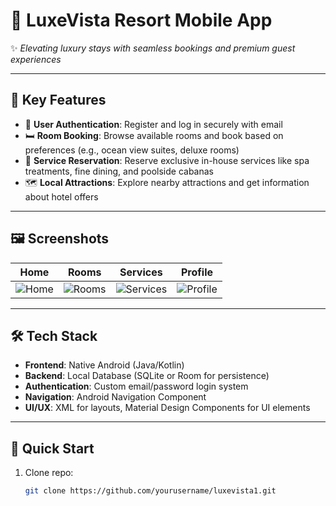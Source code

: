 # 🏨 LuxeVista Resort Mobile App

✨ *Elevating luxury stays with seamless bookings and premium guest experiences*

---

## 📱 Key Features  

- 🔐 **User Authentication**: Register and log in securely with email  
- 🛏️ **Room Booking**: Browse available rooms and book based on preferences (e.g., ocean view suites, deluxe rooms)  
- 💆 **Service Reservation**: Reserve exclusive in-house services like spa treatments, fine dining, and poolside cabanas  
- 🗺️ **Local Attractions**: Explore nearby attractions and get information about hotel offers  

---

## 🖼️ Screenshots  

| **Home** | **Rooms** | **Services** | **Profile** |  
|----------|-----------|--------------|-------------|  
| ![Home](https://via.placeholder.com/200x400/5F9EA0/FFFFFF?text=Home+Screen) | ![Rooms](https://via.placeholder.com/200x400/DEB887/FFFFFF?text=Rooms) | ![Services](https://via.placeholder.com/200x400/9370DB/FFFFFF?text=Spa+Dining) | ![Profile](https://via.placeholder.com/200x400/FF7F50/FFFFFF?text=Profile) |  

---

## 🛠️ Tech Stack  

- **Frontend**: Native Android (Java/Kotlin)  
- **Backend**: Local Database (SQLite or Room for persistence)  
- **Authentication**: Custom email/password login system  
- **Navigation**: Android Navigation Component  
- **UI/UX**: XML for layouts, Material Design Components for UI elements  

---

## 🚀 Quick Start  

1. Clone repo:  
   ```bash
   git clone https://github.com/yourusername/luxevista1.git
